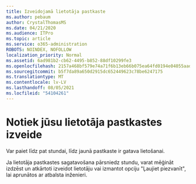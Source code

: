 ```yaml
---
title: Izveidojamā lietotāja pastkaste
ms.author: pebaum
author: CrystalThomasMS
ms.date: 04/21/2020
ms.audience: ITPro
ms.topic: article
ms.service: o365-administration
ROBOTS: NOINDEX, NOFOLLOW
localization_priority: Normal
ms.assetid: 6ad981b2-cb62-4495-b852-88df10299fe3
ms.openlocfilehash: 2157a468bf579e74a71f6b13eb66b075ea64fd0194e04055aadbea365eb2525b
ms.sourcegitcommit: b5f7da89a650d2915dc652449623c78be6247175
ms.translationtype: MT
ms.contentlocale: lv-LV
ms.lasthandoff: 08/05/2021
ms.locfileid: "54104261"
---
```

# <a name="your-users-mailbox-is-being-created"></a>Notiek jūsu lietotāja pastkastes izveide

Var paiet līdz pat stundai, līdz jaunā pastkaste ir gatava lietošanai.
  
Ja lietotāja pastkastes sagatavošana pārsniedz stundu, varat mēģināt izdzēst un atkārtoti izveidot lietotāju vai izmantot opciju "Ļaujiet piezvanīt", lai aprunātos ar atbalsta inženieri.
  

